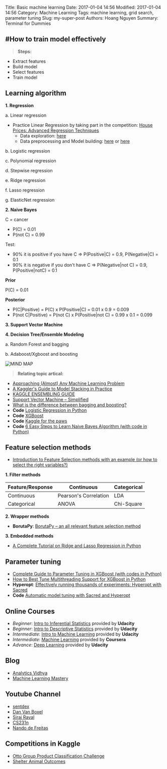 Title: Basic machine learning 
Date: 2017-01-04 14:56 
Modified: 2017-01-04 14:56 
Category: Machine Learning
Tags: machine learning, grid search, parameter tuning
Slug: my-super-post
Authors: Hoang Nguyen
Summary: Terminal for Dummies


#How to train model effectively
---


> **Steps:**
- Extract features
- Build model
- Select features
- Train model

## Learning algorithm

**1. Regression**

a. Linear regression
- Practice Linear Regression by taking part in the competition: [House Prices: Advanced Regression Techniques](https://www.kaggle.com/c/house-prices-advanced-regression-techniques)
    + Data exploration: [here](https://www.kaggle.com/pmarcelino/house-prices-advanced-regression-techniques/comprehensive-data-exploration-with-python)
    + Data preprocessing and Model building: [here](https://www.kaggle.com/apapiu/house-prices-advanced-regression-techniques/regularized-linear-models) or [here](https://www.kaggle.com/miguelangelnieto/house-prices-advanced-regression-techniques/pca-and-regression)

b. Logistic regression

c. Polynomial regression

d. Stepwise regression

e. Ridge regression

f. Lasso regression

g. ElasticNet regression

**2. Naive Bayes**

C = cancer

* P(C) = 0.01
* P(not C) = 0.99

Test: 	

* 90% it is positive if you have C => P(Positive|C) = 0.9, P(Negative|C) = 0.1
* 90% it is negative if you don't have C => P(Negative|not C) = 0.9, P(Positive|notC) = 0.1


**Prior**

P(C) = 0.01


**Posterior**

* P(C|Positive) = P(C) x P(Positive|C) = 0.01 x 0.9 = 0.009
* P(not C|Positive) = P(not C) x P(Positive|not C) = 0.99 x 0.1 = 0.099

**3. Support Vector Machine**

**4. Decision Tree/Ensemble Modeling**

a. Random Forest and bagging

b. Adaboost/Xgboost and boosting

    


![**MIND MAP**](https://s3.amazonaws.com/MLMastery/MachineLearningAlgorithms.png?__s=35aocoess5ybgzt3rkww)

> __**Relating topic artical:**__
- [Approaching (Almost) Any Machine Learning Problem](http://blog.kaggle.com/2016/07/21/approaching-almost-any-machine-learning-problem-abhishek-thakur/)
- [A Kaggler's Guide to Model Stacking in Practice](http://blog.kaggle.com/2016/12/27/a-kagglers-guide-to-model-stacking-in-practice/)
- [KAGGLE ENSEMBLING GUIDE](http://mlwave.com/kaggle-ensembling-guide/)
- [Support Vector Machine – Simplified](https://www.analyticsvidhya.com/blog/2014/10/support-vector-machine-simplified/)
- [What is the difference between bagging and boosting?](http://quantdare.com/2016/04/what-is-the-difference-between-bagging-and-boosting/)
- **Code** [Logistic Regression in Python](http://blog.yhat.com/posts/logistic-regression-and-python.html)
- **Code** [XGBoost](http://www.xavierdupre.fr/app/pymyinstall/helpsphinx/_downloads/example_xgboost.pdf)
- **Code** [Kaggle for the paws](https://andraszsom.wordpress.com/2016/07/27/kaggle-for-the-paws/)
- **Code** [6 Easy Steps to Learn Naive Bayes Algorithm (with code in Python)](https://www.analyticsvidhya.com/blog/2015/09/naive-bayes-explained/)



## Feature selection methods
- [Introduction to Feature Selection methods with an example (or how to select the right variables?)](https://www.analyticsvidhya.com/blog/2016/12/introduction-to-feature-selection-methods-with-an-example-or-how-to-select-the-right-variables/)

**1. Filter methods**

| **Feature/Response**	| **Continuous**			| **Categorical**	| 
| ----------------------| --------------------------| ------------------| 
| Continuous			| Pearson's Correlation 	| LDA				| 
| Categorical 			| ANOVA						| Chi-Square		|

**2. Wrapper methods**

- **BorutaPy**: [BorutaPy – an all relevant feature selection method](http://danielhomola.com/2015/05/08/borutapy-an-all-relevant-feature-selection-method/)

**3. Embedded methods**
- [A Complete Tutorial on Ridge and Lasso Regression in Python](https://www.analyticsvidhya.com/blog/2016/01/complete-tutorial-ridge-lasso-regression-python/)

## Parameter tuning

- [Complete Guide to Parameter Tuning in XGBoost (with codes in Python)](https://www.analyticsvidhya.com/blog/2016/03/complete-guide-parameter-tuning-xgboost-with-codes-python/)
- [How to Best Tune Multithreading Support for XGBoost in Python](http://machinelearningmastery.com/best-tune-multithreading-support-xgboost-python/)
- **Hyperopt**: [Effectively running thousands of experiments: Hyperopt with Sacred](https://gab41.lab41.org/effectively-running-thousands-of-experiments-hyperopt-with-sacred-dfa53b50f1ec#.8l9i8vc5q)
- **Code** [Automatic model tuning with Sacred and Hyperopt](https://github.com/gereleth/kaggle-telstra/blob/master/Automatic%20model%20tuning%20with%20Sacred%20and%20Hyperopt.ipynb)

## Online Courses

- _Beginner_: [Intro to Inferential Statistics](https://classroom.udacity.com/courses/ud201/lessons/1234788951/concepts/12191788780923) provided by **Udacity**
- _Beginner_: [Intro to Descriptive Statistics](https://classroom.udacity.com/courses/ud827/lessons/1293178557/concepts/19610485690923) provided by **Udacity**
- _Intermediate_: [Intro to Machine Learning](https://classroom.udacity.com/courses/ud120/lessons/2410328539/concepts/24185385370923#) provided by **Udacity**
- _Intermediate_: [Machine Learning](https://www.coursera.org/learn/machine-learning) provided by **Coursera**
- _Advance_: [Deep Learning](https://classroom.udacity.com/courses/ud730/lessons/7320377048/concepts/375715a0-343a-4e9e-b312-405dc5ad79b0) provided by **Udacity**

## Blog

- [Analytics Vidhya](https://www.analyticsvidhya.com/)
- [Machine Learning Mastery](http://machinelearningmastery.com/)

## Youtube Channel
- [sentdex](https://www.youtube.com/channel/UCfzlCWGWYyIQ0aLC5w48gBQ)
- [Dan Van Boxel](https://www.youtube.com/channel/UC6tnRFKGiq1DlybcqP5rZ7A)
- [Siraj Raval](https://www.youtube.com/channel/UCWN3xxRkmTPmbKwht9FuE5A)
- [CS231n](https://www.youtube.com/channel/UC2__PIf36huAgKFumlOIs6A)
- [Nando de Freitas](https://www.youtube.com/channel/UC0z_jCi0XWqI8awUuQRFnyw)

## Competitions in Kaggle 

- [Otto Group Product Classification Challenge](https://www.kaggle.com/c/otto-group-product-classification-challenge)
- [Shelter Animal Outcomes](https://www.kaggle.com/c/shelter-animal-outcomes)
